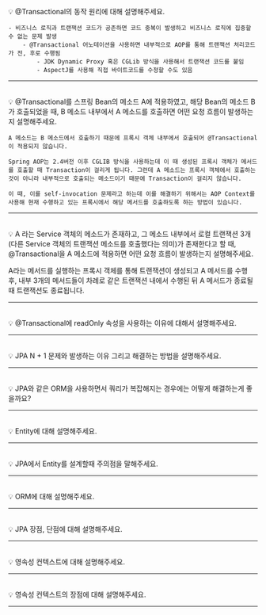 <br>
💡 @Transactional의 동작 원리에 대해 설명해주세요.

```
- 비즈니스 로직과 트랜잭션 코드가 공존하면 코드 중복이 발생하고 비즈니스 로직에 집중할 수 없는 문제 발생
    - @Transactional 어노테이션을 사용하면 내부적으로 AOP를 통해 트랜잭션 처리코드가 전, 후로 수행됨
        - JDK Dynamic Proxy 혹은 CGLib 방식을 사용해서 트랜잭션 코드를 붙임
        - AspectJ를 사용해 직접 바이트코드를 수정할 수도 있음
```

---
<br>
💡 @Transactional를 스프링 Bean의 메소드 A에 적용하였고, 해당 Bean의 메소드 B가 호출되었을 때, B 메소드 내부에서 A 메소드를 호출하면 어떤 요청 흐름이 발생하는지 설명해주세요.  

```
A 메소드는 B 메소드에서 호출하기 때문에 프록시 객체 내부에서 호출되어 @Transactional이 적용되지 않습니다.  

Spring AOP는 2.4버전 이후 CGLIB 방식을 사용하는데 이 때 생성된 프록시 객체가 메서드를 호출할 때 Transaction이 걸리게 됩니다. 그런데 A 메소드는 프록시 객체에서 호출하는 것이 아니라 내부적으로 호출되는 메소드이기 때문에 Transaction이 걸리지 않습니다.  

이 때, 이를 self-invocation 문제라고 하는데 이를 해결하기 위해서는 AOP Context를 사용해 현재 수행하고 있는 프록시에서 해당 메서드를 호출하도록 하는 방법이 있습니다.
```

---
<br>
💡 A 라는 Service 객체의 메소드가 존재하고, 그 메소드 내부에서 로컬 트랜잭션 3개(다른 Service 객체의 트랜잭션 메소드를 호출했다는 의미)가 존재한다고 할 때, @Transactional을 A 메소드에 적용하면 어떤 요청 흐름이 발생하는지 설명해주세요.


<br>

A라는 메서드를 실행하는 프록시 객체를 통해 트랜잭션이 생성되고 A 메서드를 수행 후, 내부 3개의 메서드들이 차례로 같은 트랜잭션 내에서 수행된 뒤 A 메서드가 종료될 때 트랜잭션도 종료됩니다.

---
<br>
💡 @Transactional에 readOnly 속성을 사용하는 이유에 대해서 설명해주세요.

---
<br>
💡 JPA N + 1 문제와 발생하는 이유 그리고 해결하는 방법을 설명해주세요.

---
<br>
💡 JPA와 같은 ORM을 사용하면서 쿼리가 복잡해지는 경우에는 어떻게 해결하는게 좋을까요?

---
<br>
💡 Entity에 대해 설명해주세요.

---
<br>
💡 JPA에서 Entity를 설계할때 주의점을 말해주세요.

---
<br>
💡 ORM에 대해 설명해주세요.

---
<br>
💡 JPA 장점, 단점에 대해 설명해주세요.

---
<br>
💡 영속성 컨텍스트에 대해 설명해주세요.

---
<br>
💡 영속성 컨텍스트의 장점에 대해 설명해주세요.

---
<br>
